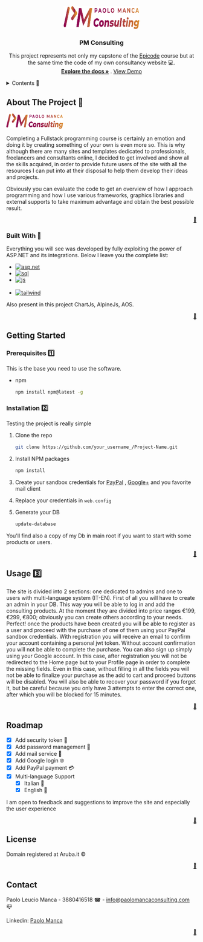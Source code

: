 
<div align="center">
  <a href="www.paolomancaconsulting.com" id="top">
    <img src="https://github.com/Paolomanca90/DHConsulting/blob/master/DHConsulting/Content/Img/Logo-2.png" alt="Logo" width="200" height="60">
  </a>

  <h3 align="center">PM Consulting</h3>

  <p align="center">
    This project represents not only my capstone of the <a href="https://epicode.com/">Epicode</a> course but at the same time the code of my own consultancy website 💻.
    <br />
    <a href="https://github.com/Paolomanca90/DHConsulting"><strong>Explore the docs »</strong></a>
    .
    <a href="www.paolomancaconsulting.com">View Demo</a>
  </p>
</div>



<!-- TABLE OF CONTENTS -->
<details>
  <summary>Contents 📑</summary>
  <ol>
    <li>
      <a href="#about">About The Project</a>
      <ul>
        <li><a href="#built">Built With</a></li>
      </ul>
    </li>
    <li>
      <a href="#getting-started">Getting Started</a>
      <ul>
        <li><a href="#prerequisites">Prerequisites</a></li>
        <li><a href="#installation">Installation</a></li>
      </ul>
    </li>
    <li><a href="#usage">Usage</a></li>
    <li><a href="#roadmap">Roadmap</a></li>
    <li><a href="#contact">Contact</a></li>
  </ol>
</details>



<!-- ABOUT THE PROJECT -->
## About The Project 💼 <span id="about"></span>

<img src="https://github.com/Paolomanca90/DHConsulting/blob/master/DHConsulting/Content/Img/Logo-2.png" alt="Logo" width="150" height="40">

Completing a Fullstack programming course is certainly an emotion and doing it by creating something of your own is even more so. This is why although there are many sites and templates dedicated to professionals, freelancers and consultants online, I decided to get involved and show all the skills acquired, in order to provide future users of the site with all the resources I can put into at their disposal to help them develop their ideas and projects.

Obviously you can evaluate the code to get an overview of how I approach programming and how I use various frameworks, graphics libraries and external supports to take maximum advantage and obtain the best possible result.

<p align="right"><a href="#top">🔼</a></p>



### Built With 🧱 <span id="built"></span>

Everything you will see was developed by fully exploiting the power of ASP.NET and its integrations. Below I leave you the complete list:

<ul>
  <li>
    <a href="https://dotnet.microsoft.com/pt-br/learn/aspnet/what-is-aspnet">
    <img src="https://www.easyask.com/wp-content/uploads/2019/02/asp.net-logo-MSA-Technosoft.png" alt="asp.net"              width="100" height="40">
  </a>
  </li>
  <li>
    <a href="https://www.microsoft.com/en-us/sql-server/sql-server-downloads">
    <img src="https://www.cbssolutions.co.uk/wp-content/uploads/2016/07/1768.sql_logo.png" alt="sql"              width="100" height="40">
  </a>
  </li>
  <li>
    <a href="https://www.javascript.com/">
    <img src="https://logowik.com/content/uploads/images/3799-javascript.jpg" alt="js" width="60" height="40">
  </a>
  </li>
  <br>
  <li>
    <a href="https://tailwindcss.com/">
    <img src="https://upload.wikimedia.org/wikipedia/commons/thumb/9/95/Tailwind_CSS_logo.svg/1280px-Tailwind_CSS_logo.svg.png" alt="tailwind"              width="100" height="20">
  </a>
  </li>
</ul>

Also present in this project ChartJs, AlpineJs, AOS.

<p align="right"><a href="#top">🔼</a></p>



<!-- GETTING STARTED -->
## Getting Started



### Prerequisites 1️⃣

This is the base you need to use the software.
* npm
  ```sh
  npm install npm@latest -g
  ```

### Installation 2️⃣

Testing the project is really simple

1. Clone the repo
   ```sh
   git clone https://github.com/your_username_/Project-Name.git
   ```
2. Install NPM packages
   ```sh
   npm install
   ```
3. Create your sandbox credentials for <a href="https://developer.paypal.com/home">PayPal</a> , <a href="https://console.cloud.google.com/">Google+<a/> and you favorite mail client

4. Replace your credentials in `web.config`

5. Generate your DB
   ```sh
   update-database
   ```

You'll find also a copy of my Db in main root if you want to start with some products or users.

<p align="right"><a href="#top">🔼</a></p>



<!-- USAGE EXAMPLES -->
## Usage 3️⃣

The site is divided into 2 sections: one dedicated to admins and one to users with multi-language system (IT-EN).
First of all you will have to create an admin in your DB. This way you will be able to log in and add the consulting products. At the moment they are divided into price ranges €199, €299, €800; obviously you can create others according to your needs.
Perfect! once the products have been created you will be able to register as a user and proceed with the purchase of one of them using your PayPal sandbox credentials.
With registration you will receive an email to confirm your account containing a personal jwt token. Without account confirmation you will not be able to complete the purchase.
You can also sign up simply using your Google account. In this case, after registration you will not be redirected to the Home page but to your Profile page in order to complete the missing fields. Even in this case, without filling in all the fields you will not be able to finalize your purchase as the add to cart and proceed buttons will be disabled.
You will also be able to recover your password if you forget it, but be careful because you only have 3 attempts to enter the correct one, after which you will be blocked for 15 minutes.

<p align="right"><a href="#top">🔼</a></p>



<!-- ROADMAP -->
## Roadmap

- [x] Add security token 🔐
- [x] Add password management 🔑
- [x] Add mail service 📧
- [x] Add Google login 🌐
- [x] Add PayPal payment 💳
- [x] Multi-language Support
    - [x] Italian 🍕
    - [x] English 🍵

I am open to feedback and suggestions to improve the site and especially the user experience

<p align="right"><a href="#top">🔼</a></p>



<!-- LICENSE -->
## License

Domain registered at Aruba.it ©

<p align="right"><a href="#top">🔼</a></p>



<!-- CONTACT -->
## Contact

Paolo Leucio Manca - 3880416518 ☎ - <a href="mailto:info@paolomancaconsulting.com">info@paolomancaconsulting.com</a> 📪

Linkedin: <a href="https://www.linkedin.com/in/paolo-manca-developer/">Paolo Manca</a>

<p align="right"><a href="#top">🔼</a></p>

